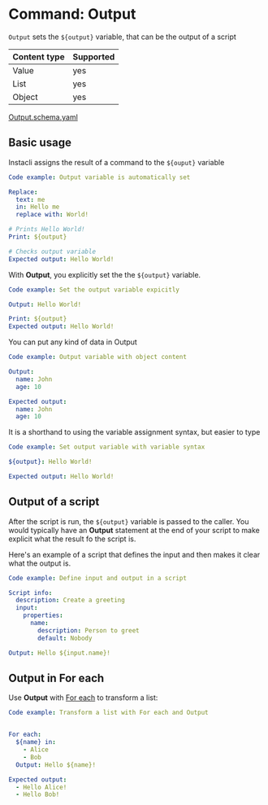 # Command: Output

`Output` sets the `${output}` variable, that can be the output of a script

| Content type | Supported |
|--------------|-----------|
| Value        | yes       |
| List         | yes       |
| Object       | yes       |

[Output.schema.yaml](schema/Output.schema.yaml)

## Basic usage

Instacli assigns the result of a command to the `${ouput}` variable

```yaml instacli
Code example: Output variable is automatically set

Replace:
  text: me
  in: Hello me
  replace with: World!

# Prints Hello World!
Print: ${output}

# Checks output variable
Expected output: Hello World!
```

With **Output**, you explicitly set the the `${output}` variable.

```yaml instacli
Code example: Set the output variable expicitly

Output: Hello World!

Print: ${output}
Expected output: Hello World!
```

You can put any kind of data in Output

```yaml instacli
Code example: Output variable with object content

Output:
  name: John
  age: 10

Expected output:
  name: John
  age: 10
```

It is a shorthand to using the variable assignment syntax, but easier to type

```yaml instacli
Code example: Set output variable with variable syntax

${output}: Hello World!

Expected output: Hello World!
```

## Output of a script

After the script is run, the `${output}` variable is passed to the caller. You would typically have an **Output**
statement at the end of your script to make explicit what the result fo the script is.

Here's an example of a script that defines the input and then makes it clear what the output is.

```yaml instacli
Code example: Define input and output in a script

Script info:
  description: Create a greeting
  input:
    properties:
      name:
        description: Person to greet
        default: Nobody

Output: Hello ${input.name}!
```

## Output in For each

Use **Output** with [For each](../control-flow/For%20each.md) to transform a list:

```yaml instacli
Code example: Transform a list with For each and Output


For each:
  ${name} in:
    - Alice
    - Bob
  Output: Hello ${name}!

Expected output:
  - Hello Alice!
  - Hello Bob! 
```